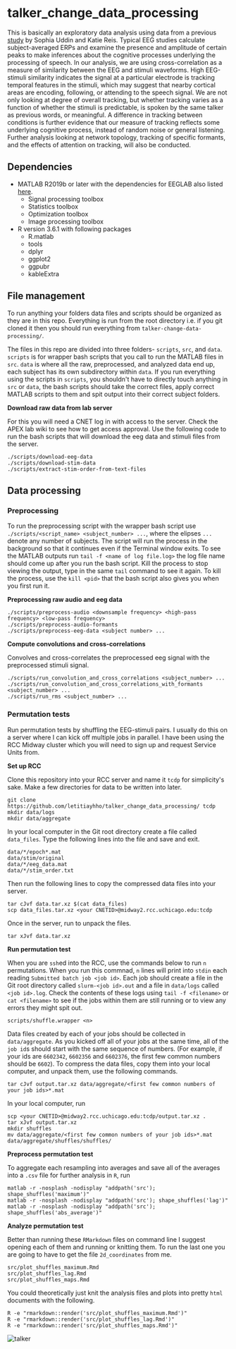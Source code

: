 # talker_change_data_processing

This is basically an exploratory data analysis using data from a previous [study](https://osf.io/x8dau/) by Sophia Uddin and Katie Reis. Typical EEG studies calculate subject-averaged ERPs and examine the presence and amplitude of certain peaks to make inferences about the cognitive processes underlying the processing of speech. In our analysis, we are using cross-correlation as a measure of similarity between the EEG and stimuli waveforms. High EEG-stimuli similarity indicates the signal at a particular electrode is tracking temporal features in the stimuli, which may suggest that nearby cortical areas are encoding, following, or attending to the speech signal. We are not only looking at degree of overall tracking, but whether tracking varies as a function of whether the stimuli is predictable, is spoken by the same talker as previous words, or meaningful. A difference in tracking between conditions is further evidence that our measure of tracking reflects some underlying cognitive process, instead of random noise or general listening. Further analysis looking at network topology, tracking of specific formants, and the effects of attention on tracking, will also be conducted.

## Dependencies

* MATLAB R2019b or later with the dependencies for EEGLAB also listed [here](https://sccn.ucsd.edu/eeglab/ressources.php).
    * Signal processing toolbox
    * Statistics toolbox
    * Optimization toolbox
    * Image processing toolbox
* R version 3.6.1 with following packages
    * R.matlab
    * tools
    * dplyr
    * ggplot2
    * ggpubr
    * kableExtra

## File management

To run anything your folders data files and scripts should be organized as they are in this repo. Everything is run from the root directory i.e. if you git cloned it then you should run everything from `talker-change-data-processing/`.

The files in this repo are divided into three folders- `scripts`, `src`, and `data`. `scripts` is for wrapper bash scripts that you call to run the MATLAB files in `src`. `data` is where all the raw, preprocessed, and analyzed data end up, each subject has its own subdirectory within `data`. If you run everything using the scripts in `scripts`, you shouldn't have to directly touch anything in `src` or `data`, the bash scripts should take the correct files, apply correct MATLAB scripts to them and spit output into their correct subject folders.


**Download raw data from lab server**

For this you will need a CNET log in with access to the server. Check the APEX lab wiki to see how to get access approval. Use the following code to run the bash scripts that will download the eeg data and stimuli files from the server.

```
./scripts/download-eeg-data
./scripts/download-stim-data
./scripts/extract-stim-order-from-text-files
```

## Data processing

### Preprocessing

To run the preprocessing script with the wrapper bash script use `./scripts/<script_name> <subject_number> ...`, where the elipses `...` denote any number of subjects. The script will run the process in the background so that it continues even if the Terminal window exits. To see the MATLAB outputs run `tail -f <name of log file.log>` the log file name should come up after you run the bash script. Kill the process to stop viewing the output, type in the same `tail` command to see it again. To kill the process, use the `kill <pid>` that the bash script also gives you when you first run it.

**Preprocessing raw audio and eeg data**

```
./scripts/preprocess-audio <downsample frequency> <high-pass frequency> <low-pass frequency>
./scripts/preprocess-audio-formants 
./scripts/preprocess-eeg-data <subject number> ...
```

**Compute convolutions and cross-correlations**

Convolves and cross-correlates the preprocessed eeg signal with the preprocessed stimuli signal.

```
./scripts/run_convolution_and_cross_correlations <subject_number> ...
./scripts/run_convolution_and_cross_correlations_with_formants <subject_number> ...
./scripts/run_rms <subject_number> ...
```

### Permutation tests

Run permutation tests by shuffling the EEG-stimuli pairs. I usually do this on a server where I can kick off multiple jobs in parallel. I have been using the RCC Midway cluster which you will need to sign up and request Service Units from. 

**Set up RCC**

Clone this repository into your RCC server and name it `tcdp` for simplicity's sake. Make a few directories for data to be written into later.

```
git clone https://github.com/letitiayhho/talker_change_data_processing/ tcdp
mkdir data/logs
mkdir data/aggregate
```

In your local computer in the Git root directory create a file called `data_files`. Type the following lines into the file and save and exit.

```
data/*/epoch*.mat
data/stim/original
data/*/eeg_data.mat
data/*/stim_order.txt
```

Then run the following lines to copy the compressed data files into your server.

```
tar cJvf data.tar.xz $(cat data_files)
scp data_files.tar.xz <your CNETID>@midway2.rcc.uchicago.edu:tcdp
```

Once in the server, run to unpack the files.

```
tar xJvf data.tar.xz
```

**Run permutation test**

When you are `ssh`ed into the RCC, use the commands below to run `n` permutations. When you run this commnad, `n` lines will print into `stdin` each reading `Submitted batch job <job id>`. Each job should create a file in the Git root directory called `slurm-<job id>.out` and a file in `data/logs` called `<job id>.log`. Check the contents of these logs using `tail -f <filename>` or `cat <filename>` to see if the jobs within them are still running or to view any errors they might spit out.

```
scripts/shuffle.wrapper <n>
```

Data files created by each of your jobs should be collected in `data/aggregate`. As you kicked off all of your jobs at the same time, all of the `job id`s should start with the same sequence of numbers. (For example, if your ids are `6602342`, `6602356` and `6602376`, the first few common numbers should be `6602`). To compress the data files, copy them into your local computer, and unpack them, use the following commands.

```
tar cJvf output.tar.xz data/aggregate/<first few common numbers of your job ids>*.mat
```

In your local computer, run

```
scp <your CNETID>@midway2.rcc.uchicago.edu:tcdp/output.tar.xz .
tar xJvf output.tar.xz
mkdir shuffles
mv data/aggregate/<first few common numbers of your job ids>*.mat data/aggregate/shuffles/shuffles/
```

**Preprocess permutation test**

To aggregate each resampling into averages and save all of the averages into a `.csv` file for further analysis in `R`, run

```
matlab -r -nosplash -nodisplay "addpath('src'); shape_shuffles('maximum')"
matlab -r -nosplash -nodisplay "addpath('src'); shape_shuffles('lag')"
matlab -r -nosplash -nodisplay "addpath('src'); shape_shuffles('abs_average')"
```

**Analyze permutation test**

Better than running these `RMarkdown` files on command line I suggest opening each of them and running or knitting them. To run the last one you are going to have to get the file `2d_coordinates` from me.

```
src/plot_shuffles_maximum.Rmd
src/plot_shuffles_lag.Rmd
src/plot_shuffles_maps.Rmd
```
You could theoretically just knit the analysis files and plots into pretty `html` documents with the following.

```
R -e "rmarkdown::render('src/plot_shuffles_maximum.Rmd')"
R -e "rmarkdown::render('src/plot_shuffles_lag.Rmd')"
R -e "rmarkdown::render('src/plot_shuffles_maps.Rmd')"
```
![talker](https://imgur.com/a/R0AZhmN)
